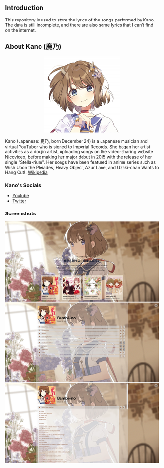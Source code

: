## Introduction

This repository is used to store the lyrics of the songs performed by Kano. The data is still incomplete, and there are also some lyrics that I can't find on the internet.

## About Kano (鹿乃)

<p align="center">
  <img src="/src/assets/avatar.jpg" alt="Kano"/ width="250">
</p>

Kano (Japanese: 鹿乃, born December 24) is a Japanese musician and virtual YouTuber who is signed to Imperial Records. She began her artist activities as a doujin artist, uploading songs on the video-sharing website Nicovideo, before making her major debut in 2015 with the release of her single "Stella-rium". Her songs have been featured in anime series such as Wish Upon the Pleiades, Heavy Object, Azur Lane, and Uzaki-chan Wants to Hang Out!. [Wikipedia](https://en.wikipedia.org/wiki/Kano_(Japanese_musician))

### Kano's Socials

- [Youtube](https://www.youtube.com/user/bambinoonico)
- [Twitter](https://twitter.com/kano_2525)

### Screenshots

<p align="center">
  <img src="/src/assets/screenshots/home.webp" alt="Kano"/>
  <br>
  <img src="/src/assets/screenshots/detail.webp" alt="Kano"/>
  <br>
  <img src="/src/assets/screenshots/lyric detail.webp" alt="Kano"/>
</p>
